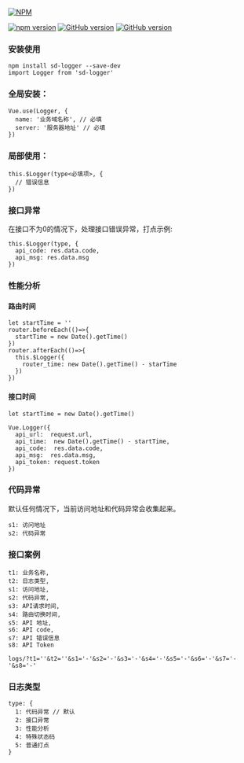 [![NPM](https://nodei.co/npm/sd-logger.png)](https://nodei.co/npm/sd-logger/)  

[![npm version](https://badge.fury.io/js/sd-logger.svg)](https://badge.fury.io/js/sd-logger)
[![GitHub version](https://badge.fury.io/gh/chanyying%2Fsd-Logger.svg)](https://badge.fury.io/gh/chanyying%2Fsd-Logger)
[![GitHub version](https://img.shields.io/github/issues/chanyying/sd-logger.svg)](https://img.shields.io/github/issues/chanyying/sd-logger.svg)

### 安装使用

    npm install sd-logger --save-dev
    import Logger from 'sd-logger'

### 全局安装：

    Vue.use(Logger, {
      name: '业务域名称', // 必填
      server: '服务器地址' // 必填
    })


### 局部使用：

    this.$Logger(type<必填项>, {
      // 错误信息
    })


### 接口异常
在接口不为0的情况下，处理接口错误异常，打点示例:

    this.$Logger(type, {
      api_code: res.data.code,
      api_msg: res.data.msg
    })

### 性能分析

#### 路由时间

    let startTime = ''
    router.beforeEach(()=>{
      startTime = new Date().getTime()
    })
    router.afterEach(()=>{
      this.$Logger({
        router_time: new Date().getTime() - starTime
      })
    })


#### 接口时间

    let startTime = new Date().getTime()
    
    Vue.Logger({
      api_url:  request.url,
      api_time:  new Date().getTime() - startTime,
      api_code:  res.data.code,
      api_msg:  res.data.msg,
      api_token: request.token
    })

### 代码异常

默认任何情况下，当前访问地址和代码异常会收集起来。

    s1: 访问地址
    s2: 代码异常

### 接口案例

    t1: 业务名称,
    t2: 日志类型,
    s1: 访问地址,
    s2: 代码异常,
    s3: API请求时间,
    s4: 路由切换时间,
    s5: API 地址,
    s6: API code,
    s7: API 错误信息
    s8: API Token
    
    logs/?t1=''&t2=''&s1='-'&s2='-'&s3='-'&s4='-'&s5='-'&s6='-'&s7='-'&s8='-'

### 日志类型

    type: {
      1: 代码异常 // 默认
      2: 接口异常
      3: 性能分析
      4: 特殊状态码
      5: 普通打点
    }
